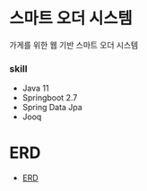 # 스마트 오더 시스템

가게를 위한 웹 기반 스마트 오더 시스템

### skill
* Java 11
* Springboot 2.7
* Spring Data Jpa
* Jooq

# ERD
* [ERD](https://dbdiagram.io/d/smartOrder-653d0b4cffbf5169f0a3148a)